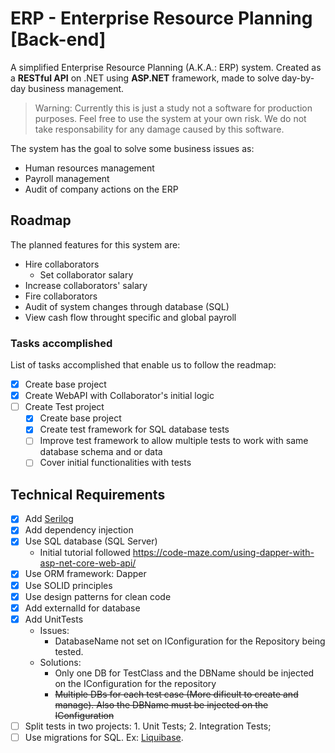# ERP - Enterprise Resource Planning [Back-end]
A simplified Enterprise Resource Planning (A.K.A.: ERP) system.
Created as a **RESTful API** on .NET using **ASP.NET** framework, made to solve day-by-day business management.

> Warning: Currently this is just a study not a software for production purposes. Feel free to use the system at your own risk. We do not take responsability for any damage caused by this software.

The system has the goal to solve some business issues as:
- Human resources management
- Payroll management
- Audit of company actions on the ERP

## Roadmap
The planned features for this system are:
* Hire collaborators
    * Set collaborator salary
* Increase collaborators' salary
* Fire collaborators
* Audit of system changes through database (SQL)
* View cash flow throught specific and global payroll

### Tasks accomplished
List of tasks accomplished that enable us to follow the readmap:
- [x] Create base project
- [x] Create WebAPI with Collaborator's initial logic
- [ ] Create Test project
    - [x] Create base project
    - [x] Create test framework for SQL database tests
    - [ ] Improve test framework to allow multiple tests to work with same database schema and or data
    - [ ] Cover initial functionalities with tests

## Technical Requirements
- [x] Add [Serilog](https://serilog.net/)
- [X] Add dependency injection
- [X] Use SQL database (SQL Server)
    - Initial tutorial followed https://code-maze.com/using-dapper-with-asp-net-core-web-api/
- [X] Use ORM framework: Dapper
- [X] Use SOLID principles
- [X] Use design patterns for clean code
- [X] Add externalId for database
- [X] Add UnitTests
    - Issues:
        - DatabaseName not set on IConfiguration for the Repository being tested.
    - Solutions:
        - Only one DB for TestClass and the DBName should be injected on the IConfiguration for the repository
        - ~~Multiple DBs for each test case (More dificult to create and manage). Also the DBName must be injected on the IConfiguration~~
- [ ] Split tests in two projects: 1. Unit Tests; 2. Integration Tests;
- [ ] Use migrations for SQL. Ex: [Liquibase](https://www.liquibase.org/).